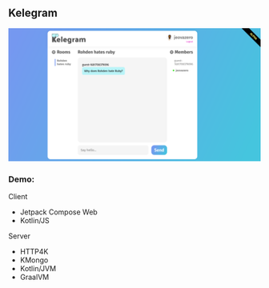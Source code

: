 ## Kelegram

![](./imgs/demo.png)

### Demo:

Client
- Jetpack Compose Web
- Kotlin/JS

Server
- HTTP4K
- KMongo
- Kotlin/JVM
- GraalVM